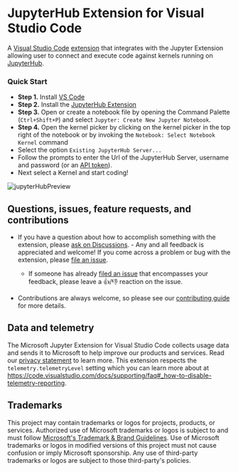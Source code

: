 # JupyterHub Extension for Visual Studio Code

A [Visual Studio Code](https://code.visualstudio.com/)
[extension](https://marketplace.visualstudio.com/items?itemName=ms-toolsai.jupyter)
that integrates with the Jupyter Extension allowing user to connect and execute
code against kernels running on [JupyterHub](https://jupyter.org/hub).

### Quick Start

-   **Step 1.** Install [VS Code](https://code.visualstudio.com/)
-   **Step 2.** Install the
    [JupyterHub Extension](https://marketplace.visualstudio.com/items?itemName=ms-toolsai.jupyter-hub)
-   **Step 3.** Open or create a notebook file by opening the Command Palette
    (`Ctrl+Shift+P`) and select `Jupyter: Create New Jupyter Notebook`.
-   **Step 4.** Open the kernel picker by clicking on the kernel picker in the
    top right of the notebook or by invoking the
    `Notebook: Select Notebook Kernel` command
-   Select the option `Existing JupyterHub Server...`
-   Follow the prompts to enter the Url of the JupyterHub Server, username and
    password (or an
    [API token](https://github.com/microsoft/vscode-jupyter-hub/wiki/Logging-in-with-Username-and-API-token)).
-   Next select a Kernel and start coding!

![jupyterHubPreview](https://github.com/microsoft/vscode-jupyter-hub/assets/1948812/0fadd80c-3455-4408-8be9-8c6441809654)

## Questions, issues, feature requests, and contributions

-   If you have a question about how to accomplish something with the extension,
    please
    [ask on Discussions](https://github.com/microsoft/vscode-jupyter/discussions). -
    Any and all feedback is appreciated and welcome! If you come across a
    problem or bug with the extension, please
    [file an issue](https://github.com/microsoft/vscode-jupyter-hub/issues/new).

    -   If someone has already
        [filed an issue](https://github.com/Microsoft/vscode-jupyter-hub/issues)
        that encompasses your feedback, please leave a 👍/👎 reaction on the
        issue.

-   Contributions are always welcome, so please see our
    [contributing guide](https://github.com/Microsoft/vscode-jupyter-hub/blob/main/CONTRIBUTING.md)
    for more details.

## Data and telemetry

The Microsoft Jupyter Extension for Visual Studio Code collects usage data and
sends it to Microsoft to help improve our products and services. Read our
[privacy statement](https://privacy.microsoft.com/privacystatement) to learn
more. This extension respects the `telemetry.telemetryLevel` setting which you
can learn more about at
https://code.visualstudio.com/docs/supporting/faq#_how-to-disable-telemetry-reporting.

## Trademarks

This project may contain trademarks or logos for projects, products, or
services. Authorized use of Microsoft trademarks or logos is subject to and must
follow
[Microsoft's Trademark & Brand Guidelines](https://www.microsoft.com/en-us/legal/intellectualproperty/trademarks/usage/general).
Use of Microsoft trademarks or logos in modified versions of this project must
not cause confusion or imply Microsoft sponsorship. Any use of third-party
trademarks or logos are subject to those third-party's policies.
